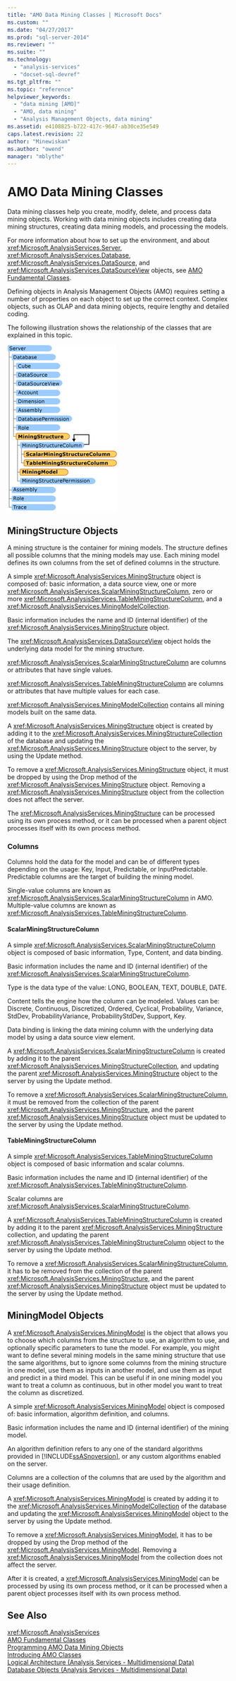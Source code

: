 ```yaml
---
title: "AMO Data Mining Classes | Microsoft Docs"
ms.custom: ""
ms.date: "04/27/2017"
ms.prod: "sql-server-2014"
ms.reviewer: ""
ms.suite: ""
ms.technology: 
  - "analysis-services"
  - "docset-sql-devref"
ms.tgt_pltfrm: ""
ms.topic: "reference"
helpviewer_keywords: 
  - "data mining [AMO]"
  - "AMO, data mining"
  - "Analysis Management Objects, data mining"
ms.assetid: e4108825-b722-417c-9647-ab30ce35e549
caps.latest.revision: 22
author: "Minewiskan"
ms.author: "owend"
manager: "mblythe"
---
```

# AMO Data Mining Classes
  Data mining classes help you create, modify, delete, and process data mining objects. Working with data mining objects includes creating data mining structures, creating data mining models, and processing the models.  
  
 For more information about how to set up the environment, and about <xref:Microsoft.AnalysisServices.Server>, <xref:Microsoft.AnalysisServices.Database>, <xref:Microsoft.AnalysisServices.DataSource>, and <xref:Microsoft.AnalysisServices.DataSourceView> objects, see [AMO Fundamental Classes](../../../2014/analysis-services/dev-guide/amo-fundamental-classes.md).  
  
 Defining objects in Analysis Management Objects (AMO) requires setting a number of properties on each object to set up the correct context. Complex objects, such as OLAP and data mining objects, require lengthy and detailed coding.  
  
  
 The following illustration shows the relationship of the classes that are explained in this topic.  
  
 ![AMO DataMining Classes](../../../2014/analysis-services/dev-guide/media/amo-dataminingclasses.gif "AMO DataMining Classes")  
  
##  <a name="MiningStructure"></a> MiningStructure Objects  
 A mining structure is the container for mining models. The structure defines all possible columns that the mining models may use. Each mining model defines its own columns from the set of defined columns in the structure.  
  
 A simple <xref:Microsoft.AnalysisServices.MiningStructure> object is composed of: basic information, a data source view, one or more <xref:Microsoft.AnalysisServices.ScalarMiningStructureColumn>, zero or more <xref:Microsoft.AnalysisServices.TableMiningStructureColumn>, and a <xref:Microsoft.AnalysisServices.MiningModelCollection>.  
  
 Basic information includes the name and ID (internal identifier) of the <xref:Microsoft.AnalysisServices.MiningStructure> object.  
  
 The <xref:Microsoft.AnalysisServices.DataSourceView> object holds the underlying data model for the mining structure.  
  
 <xref:Microsoft.AnalysisServices.ScalarMiningStructureColumn> are columns or attributes that have single values.  
  
 <xref:Microsoft.AnalysisServices.TableMiningStructureColumn> are columns or attributes that have multiple values for each case.  
  
 <xref:Microsoft.AnalysisServices.MiningModelCollection> contains all mining models built on the same data.  
  
 A <xref:Microsoft.AnalysisServices.MiningStructure> object is created by adding it to the <xref:Microsoft.AnalysisServices.MiningStructureCollection> of the database and updating the <xref:Microsoft.AnalysisServices.MiningStructure> object to the server, by using the Update method.  
  
 To remove a <xref:Microsoft.AnalysisServices.MiningStructure> object, it must be dropped by using the Drop method of the <xref:Microsoft.AnalysisServices.MiningStructure> object. Removing a <xref:Microsoft.AnalysisServices.MiningStructure> object from the collection does not affect the server.  
  
 The <xref:Microsoft.AnalysisServices.MiningStructure> can be processed using its own process method, or it can be processed when a parent object processes itself with its own process method.  
  
### Columns  
 Columns hold the data for the model and can be of different types depending on the usage: Key, Input, Predictable, or InputPredictable. Predictable columns are the target of building the mining model.  
  
 Single-value columns are known as <xref:Microsoft.AnalysisServices.ScalarMiningStructureColumn> in AMO. Multiple-value columns are known as <xref:Microsoft.AnalysisServices.TableMiningStructureColumn>.  
  
#### ScalarMiningStructureColumn  
 A simple <xref:Microsoft.AnalysisServices.ScalarMiningStructureColumn> object is composed of basic information, Type, Content, and data binding.  
  
 Basic information includes the name and ID (internal identifier) of the <xref:Microsoft.AnalysisServices.ScalarMiningStructureColumn>.  
  
 Type is the data type of the value: LONG, BOOLEAN, TEXT, DOUBLE, DATE.  
  
 Content tells the engine how the column can be modeled. Values can be: Discrete, Continuous, Discretized, Ordered, Cyclical, Probability, Variance, StdDev, ProbabilityVariance, ProbabilityStdDev, Support, Key.  
  
 Data binding is linking the data mining column with the underlying data model by using a data source view element.  
  
 A <xref:Microsoft.AnalysisServices.ScalarMiningStructureColumn> is created by adding it to the parent <xref:Microsoft.AnalysisServices.MiningStructureCollection>, and updating the parent <xref:Microsoft.AnalysisServices.MiningStructure> object to the server by using the Update method.  
  
 To remove a <xref:Microsoft.AnalysisServices.ScalarMiningStructureColumn>, it must be removed from the collection of the parent <xref:Microsoft.AnalysisServices.MiningStructure>, and the parent <xref:Microsoft.AnalysisServices.MiningStructure> object must be updated to the server by using the Update method.  
  
#### TableMiningStructureColumn  
 A simple <xref:Microsoft.AnalysisServices.TableMiningStructureColumn> object is composed of basic information and scalar columns.  
  
 Basic information includes the name and ID (internal identifier) of the <xref:Microsoft.AnalysisServices.TableMiningStructureColumn>.  
  
 Scalar columns are <xref:Microsoft.AnalysisServices.ScalarMiningStructureColumn>.  
  
 A <xref:Microsoft.AnalysisServices.TableMiningStructureColumn> is created by adding it to the parent <xref:Microsoft.AnalysisServices.MiningStructure> collection, and updating the parent <xref:Microsoft.AnalysisServices.TableMiningStructureColumn> object to the server by using the Update method.  
  
 To remove a <xref:Microsoft.AnalysisServices.ScalarMiningStructureColumn>, it has to be removed from the collection of the parent <xref:Microsoft.AnalysisServices.MiningStructure>, and the parent <xref:Microsoft.AnalysisServices.MiningStructure> object must be updated to the server by using the Update method.  
  
##  <a name="MiningModel"></a> MiningModel Objects  
 A <xref:Microsoft.AnalysisServices.MiningModel> is the object that allows you to choose which columns from the structure to use, an algorithm to use, and optionally specific parameters to tune the model. For example, you might want to define several mining models in the same mining structure that use the same algorithms, but to ignore some columns from the mining structure in one model, use them as inputs in another model, and use them as input and predict in a third model. This can be useful if in one mining model you want to treat a column as continuous, but in other model you want to treat the column as discretized.  
  
 A simple <xref:Microsoft.AnalysisServices.MiningModel> object is composed of: basic information, algorithm definition, and columns.  
  
 Basic information includes the name and ID (internal identifier) of the mining model.  
  
 An algorithm definition refers to any one of the standard algorithms provided in [!INCLUDE[ssASnoversion](../../includes/ssasnoversion-md.md)], or any custom algorithms enabled on the server.  
  
 Columns are a collection of the columns that are used by the algorithm and their usage definition.  
  
 A <xref:Microsoft.AnalysisServices.MiningModel> is created by adding it to the <xref:Microsoft.AnalysisServices.MiningModelCollection> of the database and updating the <xref:Microsoft.AnalysisServices.MiningModel> object to the server by using the Update method.  
  
 To remove a <xref:Microsoft.AnalysisServices.MiningModel>, it has to be dropped by using the Drop method of the <xref:Microsoft.AnalysisServices.MiningModel>. Removing a <xref:Microsoft.AnalysisServices.MiningModel> from the collection does not affect the server.  
  
 After it is created, a <xref:Microsoft.AnalysisServices.MiningModel> can be processed by using its own process method, or it can be processed when a parent object processes itself with its own process method.  
  
## See Also  
 <xref:Microsoft.AnalysisServices>   
 [AMO Fundamental Classes](../../../2014/analysis-services/dev-guide/amo-fundamental-classes.md)   
 [Programming AMO Data Mining Objects](../../../2014/analysis-services/dev-guide/programming-amo-data-mining-objects.md)   
 [Introducing AMO Classes](../../../2014/analysis-services/dev-guide/introducing-amo-classes.md)   
 [Logical Architecture &#40;Analysis Services - Multidimensional Data&#41;](../../../2014/analysis-services/dev-guide/logical-architecture-analysis-services-multidimensional-data.md)   
 [Database Objects &#40;Analysis Services - Multidimensional Data&#41;](../../../2014/analysis-services/dev-guide/database-objects-analysis-services-multidimensional-data.md)  
  
  